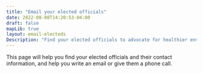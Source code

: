 ```yaml
---
title: "Email your elected officials"
date: 2022-08-08T14:20:53-04:00
draft: false
mapLib: true
layout: email-electeds
Description: "Find your elected officials to advocate for healthier environments."
---
```


This page will help you find your elected officials and their contact information, and help you write an email or give them a phone call. 